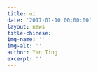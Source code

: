 ```yaml
---
title: ui
date: '2017-01-10 00:00:00'
layout: news
title-chinese: 
img-name: ''
img-alt: ''
author: Yan Ting
excerpt: ''
---
```

